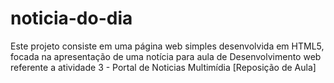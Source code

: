 # noticia-do-dia

Este projeto consiste em uma página web simples desenvolvida em HTML5, focada na apresentação de uma notícia para aula de Desenvolvimento web referente a atividade 3 - Portal de Noticias Multimídia [Reposição de Aula]
